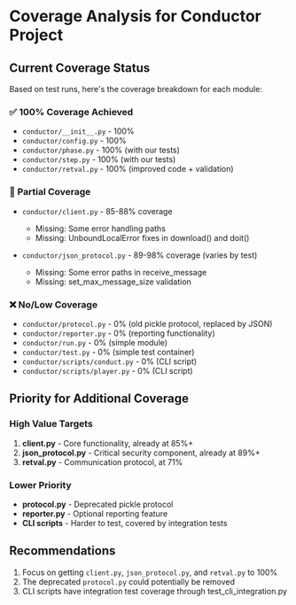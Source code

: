 # Coverage Analysis for Conductor Project

## Current Coverage Status

Based on test runs, here's the coverage breakdown for each module:

### ✅ 100% Coverage Achieved
- `conductor/__init__.py` - 100%
- `conductor/config.py` - 100% 
- `conductor/phase.py` - 100% (with our tests)
- `conductor/step.py` - 100% (with our tests)
- `conductor/retval.py` - 100% (improved code + validation)

### 🔶 Partial Coverage
- `conductor/client.py` - 85-88% coverage
  - Missing: Some error handling paths
  - Missing: UnboundLocalError fixes in download() and doit()
  
- `conductor/json_protocol.py` - 89-98% coverage (varies by test)
  - Missing: Some error paths in receive_message
  - Missing: set_max_message_size validation
  

### ❌ No/Low Coverage
- `conductor/protocol.py` - 0% (old pickle protocol, replaced by JSON)
- `conductor/reporter.py` - 0% (reporting functionality)
- `conductor/run.py` - 0% (simple module)
- `conductor/test.py` - 0% (simple test container)
- `conductor/scripts/conduct.py` - 0% (CLI script)
- `conductor/scripts/player.py` - 0% (CLI script)

## Priority for Additional Coverage

### High Value Targets
1. **client.py** - Core functionality, already at 85%+
2. **json_protocol.py** - Critical security component, already at 89%+
3. **retval.py** - Communication protocol, at 71%

### Lower Priority
- **protocol.py** - Deprecated pickle protocol
- **reporter.py** - Optional reporting feature
- **CLI scripts** - Harder to test, covered by integration tests

## Recommendations

1. Focus on getting `client.py`, `json_protocol.py`, and `retval.py` to 100%
2. The deprecated `protocol.py` could potentially be removed
3. CLI scripts have integration test coverage through test_cli_integration.py